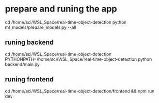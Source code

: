 # prepare and runing the app

cd /home/sci/WSL_Space/real-time-object-detection
python ml_models/prepare_models.py --all

## runing backend

cd /home/sci/WSL_Space/real-time-object-detection
PYTHONPATH=/home/sci/WSL_Space/real-time-object-detection python backend/main.py

## runing frontend

cd /home/sci/WSL_Space/real-time-object-detection/frontend && npm run dev
